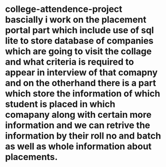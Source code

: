 # college-attendence-project bascially i work on the placement portal part which include use of sql lite to store database of companies which are going to visit the collage and what criteria is required to appear in interview of that comapny and on the otherhand there is a part which store the information of which student is placed in which comapany along with certain more information and we can retrive the information by their roll no and batch as well as whole information about placements.
